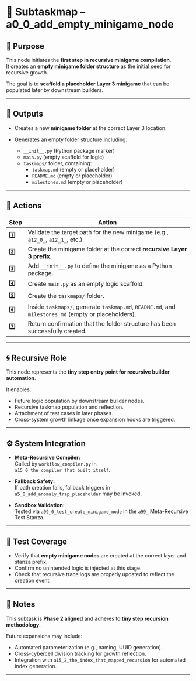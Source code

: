 <!-- Save to: a15_0_the_compiler_that_built_itself\a0_0_add_empty_minigame_node\subtaskmap.md -->

# 🔹 Subtaskmap – a0_0_add_empty_minigame_node

## 🧩 Purpose

This node initiates the **first step in recursive minigame compilation**.  
It creates an **empty minigame folder structure** as the initial seed for recursive growth.

The goal is to **scaffold a placeholder Layer 3 minigame** that can be populated later by downstream builders.

---

## 📂 Outputs

- Creates a new **minigame folder** at the correct Layer 3 location.
- Generates an empty folder structure including:

    - `__init__.py` (Python package marker)
    - `main.py` (empty scaffold for logic)
    - `taskmaps/` folder, containing:
        - `taskmap.md` (empty or placeholder)
        - `README.md` (empty or placeholder)
        - `milestones.md` (empty or placeholder)

---

## 🔧 Actions

| **Step** | **Action** |
|----------|------------|
| 1️⃣ | Validate the target path for the new minigame (e.g., `a12_0_`, `a12_1_`, etc.). |
| 2️⃣ | Create the minigame folder at the correct **recursive Layer 3 prefix**. |
| 3️⃣ | Add `__init__.py` to define the minigame as a Python package. |
| 4️⃣ | Create `main.py` as an empty logic scaffold. |
| 5️⃣ | Create the `taskmaps/` folder. |
| 6️⃣ | Inside `taskmaps/`, generate `taskmap.md`, `README.md`, and `milestones.md` (empty or placeholders). |
| 7️⃣ | Return confirmation that the folder structure has been successfully created. |

---

## 🌀 Recursive Role

This node represents the **tiny step entry point for recursive builder automation**.

It enables:

- Future logic population by downstream builder nodes.
- Recursive taskmap population and reflection.
- Attachment of test cases in later phases.
- Cross-system growth linkage once expansion hooks are triggered.

---

## ⚙️ System Integration

- **Meta-Recursive Compiler:**  
  Called by `workflow_compiler.py` in `a15_0_the_compiler_that_built_itself`.

- **Fallback Safety:**  
  If path creation fails, fallback triggers in `a5_0_add_anomaly_trap_placeholder` may be invoked.

- **Sandbox Validation:**  
  Tested via `a99_0_test_create_minigame_node` in the `a99_` Meta-Recursive Test Stanza.

---

## 🧪 Test Coverage

- Verify that **empty minigame nodes** are created at the correct layer and stanza prefix.
- Confirm no unintended logic is injected at this stage.
- Check that recursive trace logs are properly updated to reflect the creation event.

---

## 🔖 Notes

This subtask is **Phase 2 aligned** and adheres to **tiny step recursion methodology**.

Future expansions may include:

- Automated parameterization (e.g., naming, UUID generation).
- Cross-cybercell division tracking for growth reflection.
- Integration with `a15_2_the_index_that_mapped_recursion` for automated index generation.

---
